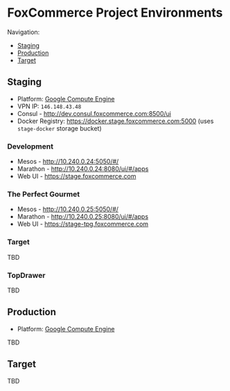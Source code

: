 # FoxCommerce Project Environments

Navigation:
* [Staging](#staging)
* [Production](#production)
* [Target](#target)

## Staging

* Platform: [Google Compute Engine](https://console.cloud.google.com/compute/instances?project=foxcomm-staging&authuser=1)
* VPN IP: `146.148.43.48`
* Consul - http://dev.consul.foxcommerce.com:8500/ui
* Docker Registry: https://docker.stage.foxcommerce.com:5000 (uses `stage-docker` storage bucket)

### Development

* Mesos - http://10.240.0.24:5050/#/
* Marathon - http://10.240.0.24:8080/ui/#/apps
* Web UI - https://stage.foxcommerce.com

### The Perfect Gourmet

* Mesos - http://10.240.0.25:5050/#/
* Marathon - http://10.240.0.25:8080/ui/#/apps
* Web UI - https://stage-tpg.foxcommerce.com

### Target

TBD

### TopDrawer

TBD

## Production

* Platform: [Google Compute Engine](https://console.cloud.google.com/compute/instances?project=foxcommerce-production-shared&authuser=1)

TBD

## Target

TBD
